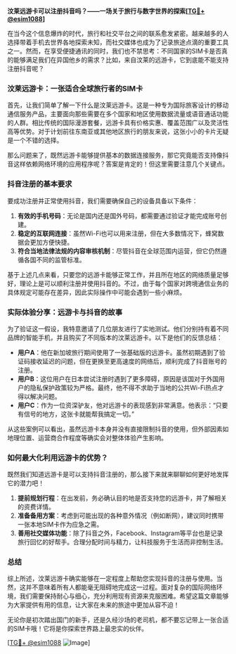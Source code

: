 **汶莱远游卡可以注册抖音吗？——一场关于旅行与数字世界的探索[[TG💪+ @esim1088](https://t.me/s/esim1088)]**

在当今这个信息爆炸的时代，旅行和社交平台之间的联系愈发紧密。越来越多的人选择带着手机去世界各地探索未知，而社交媒体也成为了记录旅途点滴的重要工具之一。然而，在享受便捷通讯的同时，我们也不禁思考：不同国家的SIM卡是否真的能够满足我们在异国他乡的需求？比如，来自汶莱的远游卡，它到底能不能支持注册抖音呢？

### 汶莱远游卡：一张适合全球旅行者的SIM卡

首先，让我们简单了解一下什么是汶莱远游卡。这是一种专为国际旅客设计的移动通信服务产品，主要面向那些需要在多个国家和地区使用数据流量或语音通话功能的人群。相比传统的国际漫游套餐，远游卡具有价格实惠、覆盖范围广以及灵活性高等优势。对于计划前往东南亚或其他地区旅行的朋友来说，这张小小的卡片无疑是一个不错的选择。

那么问题来了，既然远游卡能够提供基本的数据连接服务，那它究竟能否支持像抖音这样依赖网络环境的应用程序呢？答案是肯定的！但这里需要注意几个关键点。

### 抖音注册的基本要求

要成功注册并正常使用抖音，我们需要确保自己的设备具备以下条件：

1. **有效的手机号码**：无论是国内还是国外号码，都需要通过验证才能完成账号创建。
2. **稳定的互联网连接**：虽然Wi-Fi也可以用来注册，但在大多数情况下，蜂窝数据会更加方便快捷。
3. **符合当地法律法规的内容审核机制**：尽管抖音在全球范围内运营，但它仍然遵循各国不同的监管标准。

基于上述几点来看，只要您的远游卡能够正常工作，并且所在地区的网络质量足够好，理论上是可以顺利注册并使用抖音的。不过，由于每个国家对跨境通信业务的具体规定可能存在差异，因此实际操作中可能会遇到一些小麻烦。

### 实际体验分享：远游卡与抖音的故事

为了验证这一假设，我特意邀请了几位朋友进行了实地测试。他们分别持有着不同品牌的智能手机，并且购买了不同版本的汶莱远游卡。以下是他们的反馈总结：

- **用户A**：他在新加坡旅行期间使用了一张基础版的远游卡。虽然初期遇到了验证码接收延迟的问题，但在更换至更高速度的网络后，顺利完成了抖音账号的注册。
- **用户B**：这位用户在日本尝试注册时遇到了更多障碍，原因是该国对于外国用户的隐私保护政策较为严格。最终，他不得不求助于当地的公共Wi-Fi热点才得以解决问题。
- **用户C**：作为一位资深驴友，他对远游卡的表现感到非常满意。他表示：“只要有信号的地方，这张卡就能帮我搞定一切。”

从这些案例可以看出，虽然远游卡本身并没有直接限制抖音的使用，但外部因素如地理位置、运营商合作程度等确实会对整体体验产生影响。

### 如何最大化利用远游卡的优势？

既然我们知道远游卡是可以支持抖音注册的，那么接下来就来聊聊如何更好地发挥它的潜力吧！

1. **提前规划行程**：在出发前，务必确认目的地是否支持您的远游卡，并了解相关的资费详情。
2. **准备备用方案**：考虑到可能出现的各种意外情况（例如断网），建议同时携带一张本地SIM卡作为应急之需。
3. **善用社交媒体功能**：除了抖音之外，Facebook、Instagram等平台也是记录旅行回忆的好帮手。合理分配时间与精力，让科技服务于生活而非控制生活。

### 总结

综上所述，汶莱远游卡确实能够在一定程度上帮助您实现抖音的注册与使用。当然，这并不意味着所有人都能毫无阻碍地完成这一过程。面对复杂的国际网络环境，我们需要保持耐心与细心，充分利用现有资源来克服困难。希望这篇文章能够为大家提供有用的信息，让大家在未来的旅途中更加从容不迫！

无论你是初次踏出国门的新手，还是久经沙场的老司机，都不要忘记带上一张合适的SIM卡哦！它将是你探索世界路上最忠实的伙伴。

[[TG💪+ @esim1088](https://t.me/s/esim1088) ![Image](https://i.postimg.cc/4NQfJmqS/Snipaste-2025-05-13-00-14-12.png)]